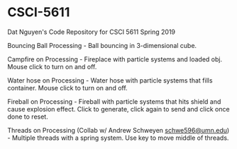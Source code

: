 # CSCI-5611
Dat Nguyen's Code Repository for CSCI 5611 Spring 2019

Bouncing Ball Processing - Ball bouncing in 3-dimensional cube.

Campfire on Processing - Fireplace with particle systems and loaded obj. Mouse click to turn on and off.

Water hose on Processing - Water hose with particle systems that fills container. Mouse click to turn on and off.

Fireball on Processing - Fireball with particle systems that hits shield and cause explosion effect. Click to generate, click again to send and click once done to reset.

Threads on Processing (Collab w/ Andrew Schweyen schwe596@umn.edu) - Multiple threads with a spring system. Use key to move middle of threads. 
